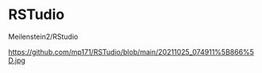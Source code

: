 # RSTudio
Meilenstein2/RStudio 

<https://github.com/mp171/RSTudio/blob/main/20211025_074911%5B866%5D.jpg>
